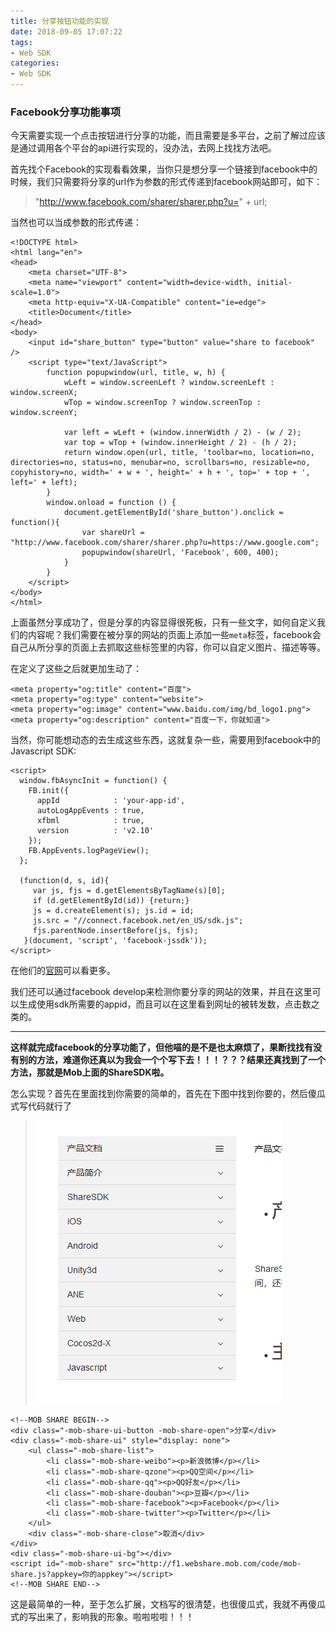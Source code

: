 ```yaml
---
title: 分享按钮功能的实现
date: 2018-09-05 17:07:22
tags:
- Web SDK
categories:
- Web SDK
---
```

### Facebook分享功能事项
今天需要实现一个点击按钮进行分享的功能，而且需要是多平台，之前了解过应该是通过调用各个平台的api进行实现的，没办法，去网上找找方法吧。

首先找个Facebook的实现看看效果，当你只是想分享一个链接到facebook中的时候，我们只需要将分享的url作为参数的形式传递到facebook网站即可，如下：

>"http://www.facebook.com/sharer/sharer.php?u=" + url;

当然也可以当成参数的形式传递：

	<!DOCTYPE html>
	<html lang="en">
	<head>
    	<meta charset="UTF-8">
    	<meta name="viewport" content="width=device-width, initial-scale=1.0">
    	<meta http-equiv="X-UA-Compatible" content="ie=edge">
    	<title>Document</title>
	</head>
	<body>
    	<input id="share_button" type="button" value="share to facebook" />
    	<script type="text/JavaScript">
        	function popupwindow(url, title, w, h) {
            	wLeft = window.screenLeft ? window.screenLeft : window.screenX;
            	wTop = window.screenTop ? window.screenTop : window.screenY;
 
            	var left = wLeft + (window.innerWidth / 2) - (w / 2);
            	var top = wTop + (window.innerHeight / 2) - (h / 2);
            	return window.open(url, title, 'toolbar=no, location=no, directories=no, status=no, menubar=no, scrollbars=no, resizable=no, copyhistory=no, width=' + w + ', height=' + h + ', top=' + top + ', left=' + left);
        	}
        	window.onload = function () {
            	document.getElementById('share_button').onclick = function(){
                	var shareUrl = "http://www.facebook.com/sharer/sharer.php?u=https://www.google.com";
                	popupwindow(shareUrl, 'Facebook', 600, 400);
            	}
        	}
    	</script>
	</body>
	</html>


上面虽然分享成功了，但是分享的内容显得很死板，只有一些文字，如何自定义我们的内容呢？我们需要在被分享的网站的页面上添加一些`meta`标签，facebook会自己从所分享的页面上去抓取这些标签里的内容，你可以自定义图片、描述等等。

在定义了这些之后就更加生动了：

	<meta property="og:title" content="百度">
	<meta property="og:type" content="website">
	<meta property="og:image" content="www.baidu.com/img/bd_logo1.png">
	<meta property="og:description" content="百度一下，你就知道">

当然，你可能想动态的去生成这些东西，这就复杂一些，需要用到facebook中的Javascript SDK:

    <script>
      window.fbAsyncInit = function() {
        FB.init({
          appId            : 'your-app-id',
          autoLogAppEvents : true,
          xfbml            : true,
          version          : 'v2.10'
        });
        FB.AppEvents.logPageView();
      };
     
      (function(d, s, id){
         var js, fjs = d.getElementsByTagName(s)[0];
         if (d.getElementById(id)) {return;}
         js = d.createElement(s); js.id = id;
         js.src = "//connect.facebook.net/en_US/sdk.js";
         fjs.parentNode.insertBefore(js, fjs);
       }(document, 'script', 'facebook-jssdk'));
    </script>

在他们的[官网](https://developers.facebook.com/docs/javascript/quickstart)可以看更多。

我们还可以通过facebook develop来检测你要分享的网站的效果，并且在这里可以生成使用sdk所需要的appid，而且可以在这里看到网址的被转发数，点击数之类的。
***

**这样就完成facebook的分享功能了，但他喵的是不是也太麻烦了，果断找找有没有别的方法，难道你还真以为我会一个个写下去！！！？？？结果还真找到了一个方法，那就是Mob上面的ShareSDK啦。**

怎么实现？首先在里面找到你需要的简单的，首先在下图中找到你要的，然后傻瓜式写代码就行了
>![](/img/angular/8.png)

	<!--MOB SHARE BEGIN-->
	<div class="-mob-share-ui-button -mob-share-open">分享</div>
	<div class="-mob-share-ui" style="display: none">
    	<ul class="-mob-share-list">
        	<li class="-mob-share-weibo"><p>新浪微博</p></li>
        	<li class="-mob-share-qzone"><p>QQ空间</p></li>
        	<li class="-mob-share-qq"><p>QQ好友</p></li>
        	<li class="-mob-share-douban"><p>豆瓣</p></li>
        	<li class="-mob-share-facebook"><p>Facebook</p></li>
        	<li class="-mob-share-twitter"><p>Twitter</p></li>
    	</ul>
    	<div class="-mob-share-close">取消</div>
	</div>
	<div class="-mob-share-ui-bg"></div>
	<script id="-mob-share" src="http://f1.webshare.mob.com/code/mob-share.js?appkey=你的appkey"></script>
	<!--MOB SHARE END-->

这是最简单的一种，至于怎么扩展，文档写的很清楚，也很傻瓜式，我就不再傻瓜式的写出来了，影响我的形象。啦啦啦啦！！！
